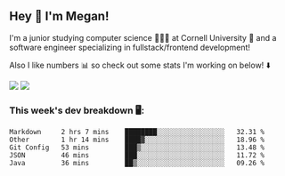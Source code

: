 ## Hey 👋 I'm Megan! 
I'm a junior studying computer science 👩🏻‍💻 at Cornell University 🐻 and a software engineer specializing in fullstack/frontend development!

Also I like numbers 📊 so check out some stats I'm working on below! ⬇️

<img src="https://github-readme-stats.meganyin13.vercel.app/api?username=meganyin13&show_icons=true&hide=stars&count_private=true" />

<img src="https://github-readme-stats.meganyin13.vercel.app/api/top-langs/?username=meganyin13&layout=compact&hide=Jupyter%20Notebook" />

### This week's dev breakdown 🖥:
<!--START_SECTION:waka-->
```text
Markdown     2 hrs 7 mins    ████████░░░░░░░░░░░░░░░░░   32.31 % 
Other        1 hr 14 mins    ████▓░░░░░░░░░░░░░░░░░░░░   18.96 % 
Git Config   53 mins         ███▒░░░░░░░░░░░░░░░░░░░░░   13.48 % 
JSON         46 mins         ███░░░░░░░░░░░░░░░░░░░░░░   11.72 % 
Java         36 mins         ██▒░░░░░░░░░░░░░░░░░░░░░░   09.26 % 
```
<!--END_SECTION:waka-->
